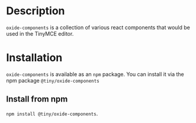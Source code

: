 # Description

`oxide-components` is a collection of various react components that would be used in the TinyMCE editor.
# Installation

`oxide-components` is available as an `npm` package. You can install it via the npm package `@tiny/oxide-components`

## Install from npm

`npm install @tiny/oxide-components`.
